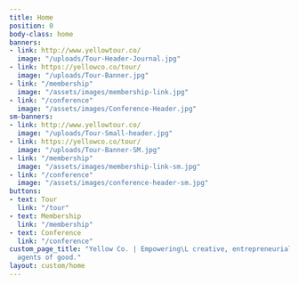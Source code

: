 ```yaml
---
title: Home
position: 0
body-class: home
banners:
- link: http://www.yellowtour.co/
  image: "/uploads/Tour-Header-Journal.jpg"
- link: https://yellowco.co/tour/
  image: "/uploads/Tour-Banner.jpg"
- link: "/membership"
  image: "/assets/images/membership-link.jpg"
- link: "/conference"
  image: "/assets/images/Conference-Header.jpg"
sm-banners:
- link: http://www.yellowtour.co/
  image: "/uploads/Tour-Small-header.jpg"
- link: https://yellowco.co/tour/
  image: "/uploads/Tour-Banner-SM.jpg"
- link: "/membership"
  image: "/assets/images/membership-link-sm.jpg"
- link: "/conference"
  image: "/assets/images/conference-header-sm.jpg"
buttons:
- text: Tour
  link: "/tour"
- text: Membership
  link: "/membership"
- text: Conference
  link: "/conference"
custom_page_title: "Yellow Co. | Empowering\L creative, entrepreneurial women to become
  agents of good."
layout: custom/home
---
```


